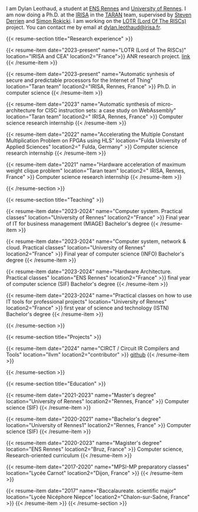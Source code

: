 I am Dylan Leothaud, a student at [ENS Rennes](https://www.ens-rennes.fr/) and [University of Rennes](https://www.univ-rennes.fr/). I am now doing a Ph.D. at the [IRISA](https://www.irisa.fr/) in the [TARAN](https://team.inria.fr/taran) team, supervised by [Steven Derrien](https://people.irisa.fr/Steven.Derrien/wordpress/) and [Simon Rokicki](http://people.irisa.fr/Simon.Rokicki). I am working on the [LOTR (Lord Of The RISCs)](https://lotr.gitlabpages.inria.fr/website/) project. You can contact me by email at dylan.leothaud@irisa.fr.

{{< resume-section title="Research experience" >}}

{{< resume-item date="2023-present" name="LOTR (Lord of The RISCs)" location="IRISA and CEA" location2="France">}}
ANR research project. [link](href=\"https://lotr.gitlabpages.inria.fr/website/\")
{{< /resume-item >}}

{{< resume-item date="2023-present" name="Automatic synhesis of secure and predictable processors for the Internet of Thing" location="Taran team" location2="IRISA, Rennes, France" >}}
Ph.D. in computer science
{{< /resume-item >}}

{{< resume-item date="2023" name="Automatic synthesis of micro-architecture for CISC instruction sets: a case study on WebAssembly" location="Taran team" location2=" IRISA, Rennes, France" >}}
Computer science research internship
{{< /resume-item >}}

{{< resume-item date="2022" name="Accelerating the Multiple Constant Multiplication Problem on FPGAs using HLS" location="Fulda University of Applied Sciences" location2=" Fulda, Germany" >}}
Computer science research internship
{{< /resume-item >}}

{{< resume-item date="2021" name="Hardware acceleration of maximum weight clique problem" location="Taran team" location2=" IRISA, Rennes, France" >}}
Computer science research internship
{{< /resume-item >}}

{{< /resume-section >}}


{{< resume-section title="Teaching" >}}

{{< resume-item date="2023-2024" name="Computer system. Practical classes" location="University of Rennes" location2="France" >}}
Final year of IT for business management (MIAGE) Bachelor's degree
{{< /resume-item >}}

{{< resume-item date="2023-2024" name="Computer system, network & cloud. Practical classes" location="University of Rennes" location2="France" >}}
Final year of computer science (INFO) Bachelor's degree
{{< /resume-item >}}

{{< resume-item date="2023-2024" name="Hardware Architecture. Practical classes" location="ENS Rennes" location2="France" >}}
final year of computer science (SIF) Bachelor's degree
{{< /resume-item >}}

{{< resume-item date="2023-2024" name="Practical classes on how to use IT tools for professional projects" location="University of Rennes" location2="France" >}}
first year of science and technology (ISTN) Bachelor's degree
{{< /resume-item >}}

{{< /resume-section >}}

{{< resume-section title="Projects" >}}


{{< resume-item date="2024" name="CIRCT / Circuit IR Compilers and Tools" location="llvm" location2="contributor" >}}
[github](https://github.com/llvm/circt/)
{{< /resume-item >}}

{{< /resume-section >}}

{{< resume-section title="Education" >}}

{{< resume-item date="2021-2023" name="Master's degree" location="University of Rennes" location2="Rennes, France" >}}
Computer science (SIF)
{{< /resume-item >}}

{{< resume-item date="2020-2021" name="Bachelor's degree" location="University of Rennes1" location2="Rennes, France" >}}
Computer science (SIF)
{{< /resume-item >}}

{{< resume-item date="2020-2023" name="Magister's degree" location="ENS Rennes" location2="Bruz, France" >}}
Computer science, Research-oriented curriculum
{{< /resume-item >}}

{{< resume-item date="2017-2020" name="MPSI-MP preparatory classes" location="Lycée Carnot" location2="Dijon, France" >}}
{{< /resume-item >}}

{{< resume-item date="2017" name="Baccalaureate. scientific major" location="Lycée Nicéphore Niepce" location2="Chalon-sur-Saône, France" >}}
{{< /resume-item >}}
{{< /resume-section >}}
